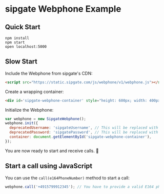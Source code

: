 sipgate Webphone Example
========================

Quick Start
-----------

```shell
npm install
npm start
open localhost:5000
```


Slow Start
----------

Include the Webphone from sipgate's CDN:
```html
<script src="https://static.sipgate.com/js/webphone/v1/webphone.js"></script>
```

Create a wrapping container:
```html
<div id='sipgate-webphone-container' style="height: 600px; width: 400px;"></div>
```

Initialize the Webphone:
```js
var webphone = new SipgateWebphone();
webphone.init({
  deprecatedUsername: 'sipgateUsername', // This will be replaced with OAuth2 in future releases
  deprecatedPassword: 'sipgatePassword', // This will be replaced with OAuth2 in future releases
  container: document.getElementById('sipgate-webphone-container'),
});
```

You are now ready to start and receive calls. :tada:


Start a call using JavaScript
-----------------------------

You can use the `call(e164PhoneNumber)` method to start a call:
```js
webphone.call('+4915799912345'); // You have to provide a valid E164 phone number
```
